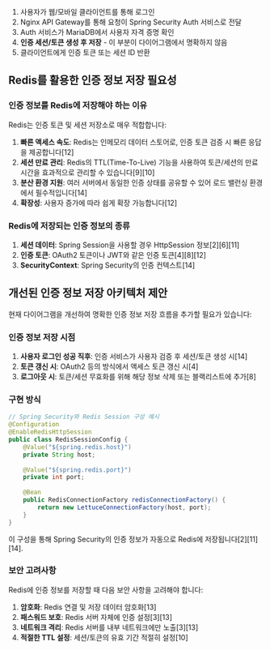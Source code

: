 1. 사용자가 웹/모바일 클라이언트를 통해 로그인
2. Nginx API Gateway를 통해 요청이 Spring Security Auth 서비스로 전달
3. Auth 서비스가 MariaDB에서 사용자 자격 증명 확인
4. **인증 세션/토큰 생성 후 저장** - 이 부분이 다이어그램에서 명확하지 않음
5. 클라이언트에게 인증 토큰 또는 세션 ID 반환

## Redis를 활용한 인증 정보 저장 필요성

### 인증 정보를 Redis에 저장해야 하는 이유

Redis는 인증 토큰 및 세션 저장소로 매우 적합합니다:

1. **빠른 액세스 속도**: Redis는 인메모리 데이터 스토어로, 인증 토큰 검증 시 빠른 응답을 제공합니다[12]
2. **세션 만료 관리**: Redis의 TTL(Time-To-Live) 기능을 사용하여 토큰/세션의 만료 시간을 효과적으로 관리할 수 있습니다[9][10]
3. **분산 환경 지원**: 여러 서버에서 동일한 인증 상태를 공유할 수 있어 로드 밸런싱 환경에서 필수적입니다[14]
4. **확장성**: 사용자 증가에 따라 쉽게 확장 가능합니다[12]

### Redis에 저장되는 인증 정보의 종류

1. **세션 데이터**: Spring Session을 사용할 경우 HttpSession 정보[2][6][11]
2. **인증 토큰**: OAuth2 토큰이나 JWT와 같은 인증 토큰[4][8][12]
3. **SecurityContext**: Spring Security의 인증 컨텍스트[14]

## 개선된 인증 정보 저장 아키텍처 제안

현재 다이어그램을 개선하여 명확한 인증 정보 저장 흐름을 추가할 필요가 있습니다:

### 인증 정보 저장 시점

1. **사용자 로그인 성공 직후**: 인증 서비스가 사용자 검증 후 세션/토큰 생성 시[14]
2. **토큰 갱신 시**: OAuth2 등의 방식에서 액세스 토큰 갱신 시[4]
3. **로그아웃 시**: 토큰/세션 무효화를 위해 해당 정보 삭제 또는 블랙리스트에 추가[8]

### 구현 방식

```java
// Spring Security와 Redis Session 구성 예시
@Configuration
@EnableRedisHttpSession
public class RedisSessionConfig {
    @Value("${spring.redis.host}")
    private String host;
    
    @Value("${spring.redis.port}")
    private int port;
    
    @Bean
    public RedisConnectionFactory redisConnectionFactory() {
        return new LettuceConnectionFactory(host, port);
    }
}
```

이 구성을 통해 Spring Security의 인증 정보가 자동으로 Redis에 저장됩니다[2][11][14].

### 보안 고려사항

Redis에 인증 정보를 저장할 때 다음 보안 사항을 고려해야 합니다:

1. **암호화**: Redis 연결 및 저장 데이터 암호화[13]
2. **패스워드 보호**: Redis 서버 자체에 인증 설정[3][13]
3. **네트워크 격리**: Redis 서버를 내부 네트워크에만 노출[3][13]
4. **적절한 TTL 설정**: 세션/토큰의 유효 기간 적절히 설정[10]

